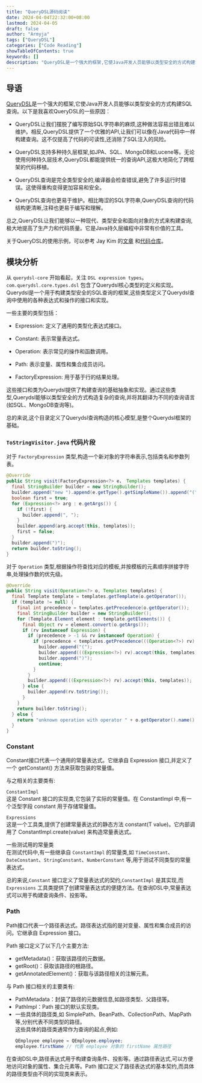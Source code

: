 ```yaml
---
title: "QueryDSL源码阅读"
date: 2024-04-04T22:32:00+08:00
lastmod: 2024-04-05
draft: false
author: "Armyja"
tags: ["QueryDSL"]
categories: ["Code Reading"]
showTableOfContents: true
keywords: []
description: "QueryDSL是一个强大的框架,它使Java开发人员能够以类型安全的方式构建SQL查询。"
---
```

## 导语

[QueryDSL](https://github.com/querydsl/querydsl)是一个强大的框架,它使Java开发人员能够以类型安全的方式构建SQL查询。以下是我喜欢QueryDSL的一些原因：

- QueryDSL让我们摆脱了编写原始SQL字符串的麻烦,这种做法容易出错且难以维护。相反,QueryDSL提供了一个优雅的API,让我们可以像在Java代码中一样构建查询。这不仅提高了代码的可读性,还消除了SQL注入的风险。

- QueryDSL支持多种持久层框架,如JPA、SQL、MongoDB和Lucene等。无论使用何种持久层技术,QueryDSL都能提供统一的查询API,这极大地简化了跨框架的代码移植。

- QueryDSL查询是完全类型安全的,编译器会检查错误,避免了许多运行时错误。这使得重构变得更加容易和安全。

- QueryDSL查询也更易于维护。相比晦涩的SQL字符串,QueryDSL查询的代码结构更清晰,注释也更易于编写和理解。

总之,QueryDSL让我们能够以一种现代、类型安全和面向对象的方式来构建查询,极大地提高了生产力和代码质量。它是Java持久层编程中非常有价值的工具。

关于QueryDSL的使用示例，可以参考 Jay Kim 的[文章](https://jskim1991.medium.com/spring-boot-exploring-spring-boot-3-with-querydsl-part-2-7b563c382192) 和[代码仓库](https://github.com/jskim1991/spring-boot-querydsl-sample)。

## 模块分析

从 `querydsl-core` 开始看起，关注 `DSL expression types`。`com.querydsl.core.types.dsl` 包含了Querydsl核心类型的定义和实现。Querydsl是一个用于构建类型安全的SQL查询的框架,这些类型定义了Querydsl查询中使用的各种表达式和操作的接口和实现。

一些主要的类型包括：

- Expression: 定义了通用的类型化表达式接口。

- Constant: 表示常量表达式。

- Operation: 表示常见的操作和函数调用。

- Path: 表示变量、属性和集合成员访问。

- FactoryExpression: 用于基于行的结果处理。

这些接口和类为Querydsl提供了构建查询的基础抽象和实现。通过这些类型,Querydsl能够以类型安全的方式构造复杂的查询,并将其翻译为不同的查询语言(如SQL、MongoDB查询等)。

总的来说,这个目录定义了Querydsl查询构造的核心模型,是整个Querydsl框架的基础。

### `ToStringVisitor.java` 代码片段

对于 `FactoryExpression` 类型,构造一个新对象的字符串表示,包括类名和参数列表。
```java
@Override
public String visit(FactoryExpression<?> e， Templates templates) {
  final StringBuilder builder = new StringBuilder();
  builder.append("new ").append(e.getType().getSimpleName()).append("(");
  boolean first = true;
  for (Expression<?> arg : e.getArgs()) {
    if (!first) {
      builder.append(", ");
    }
    builder.append(arg.accept(this, templates));
    first = false;
  }
  builder.append(")");
  return builder.toString();
}
```

对于 `Operation` 类型,根据操作符查找对应的模板,并按模板的元素顺序拼接字符串,处理操作数的优先级。
```java
@Override
public String visit(Operation<?> o, Templates templates) {
  final Template template = templates.getTemplate(o.getOperator());
  if (template != null) {
    final int precedence = templates.getPrecedence(o.getOperator());
    final StringBuilder builder = new StringBuilder();
    for (Template.Element element : template.getElements()) {
      final Object rv = element.convert(o.getArgs());
      if (rv instanceof Expression) {
        if (precedence > -1 && rv instanceof Operation) {
          if (precedence < templates.getPrecedence(((Operation<?>) rv).getOperator())) {
            builder.append("(");
            builder.append(((Expression<?>) rv).accept(this, templates));
            builder.append(")");
            continue;
          }
        }
        builder.append(((Expression<?>) rv).accept(this, templates));
      } else {
        builder.append(rv.toString());
      }
    }
    return builder.toString();
  } else {
    return "unknown operation with operator " + o.getOperator().name() + " and args " + o.getArgs();
  }
}
```

### Constant
Constant接口代表一个通用的常量表达式。它继承自 Expression 接口,并定义了一个 getConstant() 方法来获取包装的常量值。

与之相关的主要类有:

`ConstantImpl`  
这是 Constant 接口的实现类,它包装了实际的常量值。在 ConstantImpl 中,有一个泛型字段 constant 用于存储常量值。

`Expressions`  
这是一个工具类,提供了创建常量表达式的静态方法 constant(T value)。它内部调用了 ConstantImpl.create(value) 来构造常量表达式。

一些测试用的常量类  
在测试代码中,有一些继承自 `ConstantImpl` 的常量类,如 `TimeConstant`、`DateConstant`、`StringConstant`、`NumberConstant` 等,用于测试不同类型的常量表达式。

总的来说,`Constant` 接口定义了常量表达式的契约,`ConstantImpl` 是其实现,而 `Expressions` 工具类提供了创建常量表达式的便捷方法。在查询DSL中,常量表达式可以用于构建查询条件、投影等。

### Path
Path接口代表一个路径表达式。路径表达式指的是对变量、属性和集合成员的访问。它继承自 Expression 接口。

Path 接口定义了以下几个主要方法:

- getMetadata()：获取该路径的元数据。
- getRoot()：获取该路径的根路径。
- getAnnotatedElement()：获取与该路径相关的注解元素。

与 Path 接口相关的主要类有:

- PathMetadata：封装了路径的元数据信息,如路径类型、父路径等。
- PathImpl：Path 接口的默认实现类。
- 一些具体的路径类,如 SimplePath、BeanPath、CollectionPath、MapPath 等,分别代表不同类型的路径。  
这些具体的路径类通常作为查询的起点,例如:  
  ```java
  QEmployee employee = QEmployee.employee;
  employee.firstName // 代表 employee 对象的 firstName 属性路径
  ```

在查询DSL中,路径表达式用于构建查询条件、投影等。通过路径表达式,可以方便地访问对象的属性、集合元素等。Path 接口定义了路径表达式的基本契约,而具体的路径类型由不同的实现类来表示。

